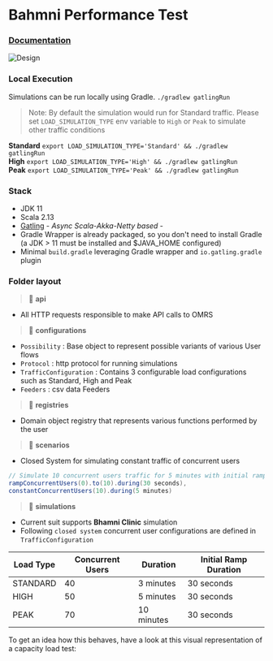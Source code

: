 # Bahmni Performance Test

### [Documentation](https://bahmni.atlassian.net/wiki/spaces/BAH/pages/3038445574/Performance+Benchmarking+and+Capacity+Planning)
![Design](https://raw.githubusercontent.com/Bahmni/bahmni-diagrams/main/quality-gates/performance_test_design.png)

### Local Execution

Simulations can be run locally using Gradle. `./gradlew gatlingRun`
> Note: By default the simulation would run for Standard traffic. Please set `LOAD_SIMULATION_TYPE` env variable to `High` or `Peak`
 to simulate other traffic conditions

**Standard**
`export LOAD_SIMULATION_TYPE='Standard' && ./gradlew gatlingRun` \
**High** `export LOAD_SIMULATION_TYPE='High' && ./gradlew gatlingRun` \
**Peak** `export LOAD_SIMULATION_TYPE='Peak' && ./gradlew gatlingRun`

### Stack
* JDK 11
* Scala 2.13
* [Gatling](https://github.com/gatling/gatling/blob/master/LICENSE.txt) - _Async Scala-Akka-Netty based_ -
* Gradle Wrapper is already packaged, so you don't need to install Gradle (a JDK > 11 must be installed and $JAVA_HOME configured)
* Minimal `build.gradle` leveraging Gradle wrapper and `io.gatling.gradle` plugin

### Folder layout

> 📁 **api** 
- All HTTP requests responsible to make API calls to OMRS

> 📁 **configurations**
- `Possibility` : Base object to represent possible variants of various User flows
- `Protocol` : http protocol for running simulations
- `TrafficConfiguration` : Contains 3 configurable load configurations such as Standard, High and Peak
- `Feeders` : csv data Feeders

> 📁 **registries** 
- Domain object registry that represents various functions performed by the user

> 📁 **scenarios**
- Closed System for simulating constant traffic of concurrent users
```scala
// Simulate 10 concurrent users traffic for 5 minutes with initial ramp of 30 seconds 
rampConcurrentUsers(0).to(10).during(30 seconds),
constantConcurrentUsers(10).during(5 minutes)
```

> 📁 **simulations**

- Current suit supports **Bhamni Clinic** simulation
- Following `closed system` concurrent user configurations are defined in `TrafficConfiguration`

| Load Type | Concurrent Users | Duration   | Initial Ramp Duration |  
|-----------|------------------|------------|-----------------------|
| STANDARD  | 40               | 3 minutes  | 30 seconds            |
| HIGH      | 50               | 5 minutes  | 30 seconds            |
| PEAK      | 70               | 10 minutes | 30 seconds            |

To get an idea how this behaves, have a look at this visual representation of a capacity load test:
